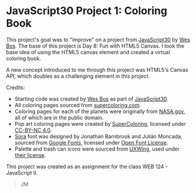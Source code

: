 # JavaScript30 Project 1: Coloring Book
This project's goal was to "improve" on a project from [JavaScript30](https://javascript30.com/) by [Wes Bos](https://wesbos.com/). The base of this project is Day 8: Fun with HTML5 Canvas. I took the base idea of using the HTML5 canvas element and created a virtual coloring book.

A new concept introduced to me through this project was HTML5's Canvas API, which doubles as a challenging element in this project.

Credits:
* Starting code was created by [Wes Bos](https://wesbos.com/) as part of [JavaScript30](https://javascript30.com/).
* All coloring pages sourced from [supercoloring.com](https://www.supercoloring.com).
* Coloring pages for each of the planets were originally from [NASA.gov](https://www.nasa.gov/), all of which are in the public domain.
* Pop art coloring pages were created by [SuperColoring](https://www.supercoloring.com), licensed under [CC-BY-NC 4.0](https://creativecommons.org/licenses/by-nc/4.0/).
* [Sora](https://fonts.google.com/specimen/Sora) font was designed by Jonathan Barnbrook and Julián Moncada, sourced from [Google Fonts](https://fonts.google.com), licensed under [Open Font License](https://openfontlicense.org/).
* Palette and trash can icons were sourced from [UXWing](https://uxwing.com/), used under [their license](https://uxwing.com/license/).

This project was created as an assignment for the class WEB 124 - JavaScript II.
> JM